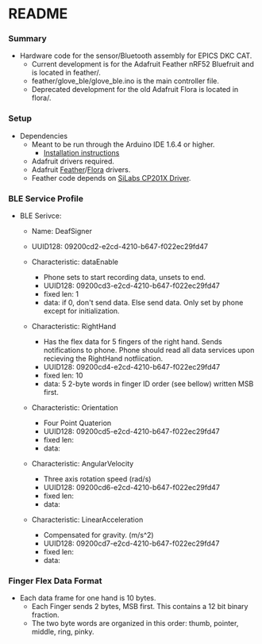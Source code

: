 # README #
### Summary ###


* Hardware code for the sensor/Bluetooth assembly for EPICS DKC CAT.
	* Current development is for the Adafruit Feather nRF52 Bluefruit and is located in feather/.
	* feather/glove_ble/glove_ble.ino is the main controller file.
	* Deprecated development for the old Adafruit Flora is located in flora/.

### Setup ###

* Dependencies
	* Meant to be run through the Arduino IDE 1.6.4 or higher.
		* [Installation instructions](https://learn.adafruit.com/adafruit-arduino-ide-setup/arduino-1-dot-6-x-ide)
	* Adafruit drivers required.
	* Adafruit [Feather](https://learn.adafruit.com/bluefruit-nrf52-feather-learning-guide/arduino-bsp-setup)/[Flora](https://learn.adafruit.com/getting-started-with-flora/windows-setup) drivers.
	* Feather code depends on [SiLabs CP201X Driver](https://learn.adafruit.com/bluefruit-nrf52-feather-learning-guide/arduino-board-setup).

### BLE Service Profile ###
* BLE Serivce:
	* Name: DeafSigner
	* UUID128: 09200cd2-e2cd-4210-b647-f022ec29fd47

	* Characteristic: dataEnable
		* Phone sets to start recording data, unsets to end.
		* UUID128: 09200cd3-e2cd-4210-b647-f022ec29fd47
		* fixed len: 1
		* data: if 0, don't send data. Else send data. Only set by phone except for initialization.

	* Characteristic: RightHand
		* Has the flex data for 5 fingers of the right hand. Sends notifications to phone. Phone should read all data services upon recieving the RightHand notfiication.
		* UUID128: 09200cd4-e2cd-4210-b647-f022ec29fd47
		* fixed len: 10
		* data: 5 2-byte words in finger ID order (see bellow) written MSB first.

	* Characteristic: Orientation
		* Four Point Quaterion
		* UUID128: 09200cd5-e2cd-4210-b647-f022ec29fd47
		* fixed len: 
		* data: 

	* Characteristic: AngularVelocity
		* Three axis rotation speed (rad/s)
		* UUID128: 09200cd6-e2cd-4210-b647-f022ec29fd47
		* fixed len: 
		* data: 

	* Characteristic: LinearAcceleration
		* Compensated for gravity. (m/s^2)
		* UUID128: 09200cd7-e2cd-4210-b647-f022ec29fd47
		* fixed len: 
		* data: 

### Finger Flex Data Format ###
* Each data frame for one hand is 10 bytes.
	* Each Finger sends 2 bytes, MSB first. This contains a 12 bit binary fraction.
	* The two byte words are organized in this order: thumb, pointer, middle, ring, pinky.
